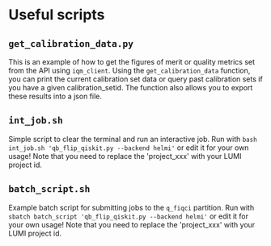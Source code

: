 # Useful scripts

## `get_calibration_data.py`

This is an example of how to get the figures of merit or quality metrics set from the API using `iqm_client`. Using the `get_calibration_data` function, you can print the current calibration set data or query past calibration sets if you have a given calibration_setid. The function also allows you to export these results into a json file.

## `int_job.sh`

Simple script to clear the terminal and run an interactive job. Run with `bash int_job.sh 'qb_flip_qiskit.py --backend helmi'` or edit it for your own usage! Note that you need to replace the 'project_xxx' with your LUMI project id.


## `batch_script.sh`

Example batch script for submitting jobs to the `q_fiqci` partition. Run with `sbatch batch_script 'qb_flip_qiskit.py --backend helmi'` or edit it for your own usage! Note that you need to replace the 'project_xxx' with your LUMI project id.
